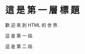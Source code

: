 
<TITLE>最 簡 單 的 HTML 文 件</TITLE>
<H1>這 是 第 一 層 標 題</H1>
<bady>歡 迎 來 到 HTML 的 世 界.</bady>

這 是 第 一 段.<P>


這 是 第 二 段.<P>

